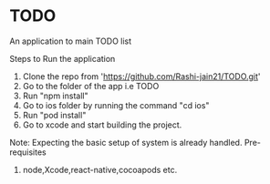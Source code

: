 # TODO

An application to main TODO list

Steps to Run the application

1. Clone the repo from 'https://github.com/Rashi-jain21/TODO.git'
2. Go to the folder of the app i.e TODO
3. Run "npm install"
4. Go to ios folder by running the command "cd ios"
5. Run "pod install"
6. Go to xcode and start building the project.

Note: Expecting the basic setup of system is already handled.
Pre-requisites

1. node,Xcode,react-native,cocoapods etc.
